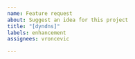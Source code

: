 ```yaml
---
name: Feature request
about: Suggest an idea for this project
title: "[dyndns]"
labels: enhancement
assignees: vroncevic

---
```



